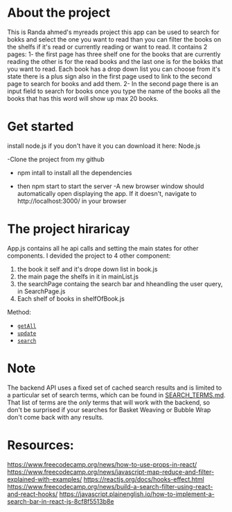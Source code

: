 # About the project

This is Randa ahmed's  myreads project this app can be  used to search for bokks and select the one you want to read than you can filter the books on the shelfs if it's read or currently reading or want to read. 
It contains 2 pages:
1- the first page has three shelf one for the books that are currently reading the other is for the read books and the last one is for the bokks that you want to read. Each book has a drop down list you can choose from it's state there is a plus sign also in the first page used to link to the second page to search for books and add them.
2- In the second page there is an input field to search for books once you type the name of the books all the books that has this word will show up max 20 books.

# Get started
install node.js if you don't have it you can download it here: Node.js

-Clone the project from my github

- npm intall to install all the dependencies

- then npm start to start the server 
-A new browser window should automatically open displaying the app. If it doesn't, navigate to http://localhost:3000/ in your browser


# The project hiraricay 
App.js contains all he api calls and setting the main states for other components.
I devided the project to 4 other component:
1. the book it self  and it's drope down list in book.js
2. the main page the shelfs in it in mainList.js
3. the searchPage containg the search bar and hheandling the user query, in SearchPage.js
4. Each shelf of books in shelfOfBook.js

Method:
- [`getAll`](#getall)
- [`update`](#update)
- [`search`](#search)

# Note

The backend API uses a fixed set of cached search results and is limited to a particular set of search terms, which can be found in [SEARCH_TERMS.md](SEARCH_TERMS.md). That list of terms are the _only_ terms that will work with the backend, so don't be surprised if your searches for Basket Weaving or Bubble Wrap don't come back with any results.



# Resources:
https://www.freecodecamp.org/news/how-to-use-props-in-react/
https://www.freecodecamp.org/news/javascript-map-reduce-and-filter-explained-with-examples/
https://reactjs.org/docs/hooks-effect.html
https://www.freecodecamp.org/news/build-a-search-filter-using-react-and-react-hooks/
https://javascript.plainenglish.io/how-to-implement-a-search-bar-in-react-js-8cf8f5513b8e